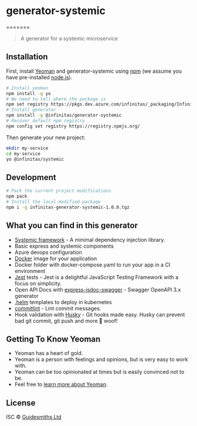 # generator-systemic 
=======
> A generator for a systemic microservice

## Installation

First, install [Yeoman](http://yeoman.io) and generator-systemic using [npm](https://www.npmjs.com/) (we assume you have pre-installed [node.js](https://nodejs.org/)).

```bash
# Install yeoman
npm install -g yo
# We need to tell where the package is
npm set registry https://pkgs.dev.azure.com/infinitas/_packaging/Infinitas/npm/registry/ 
# Install generator
npm install -g @infinitas/generator-systemic
# Recover default npm registry
npm config set registry https://registry.npmjs.org/
```

Then generate your new project:

```bash
mkdir my-service
cd my-service
yo @infinitas/systemic
```

## Development

```bash
# Pack the current project modifications
npm pack
# Install the local modified package
npm i -g infinitas-generator-systemic-1.0.0.tgz
```

## What you can find in this generator

- [Systemic framework](https://www.npmjs.com/package/systemic) - A minimal dependency injection library.
- Basic express and systemic components
- Azure devops configuration
- [Docker](https://www.docker.com/) image for your application
- Docker folder with docker-compose.yaml to run your app in a CI environment
- [Jest](https://jestjs.io/) tests - Jest is a delightful JavaScript Testing Framework with a focus on simplicity.
- Open API Docs with [express-jsdoc-swagger](https://www.npmjs.com/package/express-jsdoc-swagger) - Swagger OpenAPI 3.x generator
- [.helm](https://helm.sh/) templates to deploy in kubernetes
- [commitlint](https://commitlint.js.org/#/) - Lint commit messages.
- Hook validation with [Husky](https://www.npmjs.com/package/husky) - Git hooks made easy. Husky can prevent bad git commit, git push and more 🐶 woof!


## Getting To Know Yeoman

 * Yeoman has a heart of gold.
 * Yeoman is a person with feelings and opinions, but is very easy to work with.
 * Yeoman can be too opinionated at times but is easily convinced not to be.
 * Feel free to [learn more about Yeoman](http://yeoman.io/).

## License

ISC © [Guidesmiths Ltd]()
